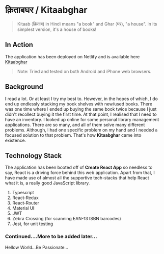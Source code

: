 # क़िताबघर / Kitaabghar
> Kitaab (क़िताब) in Hindi means "a book" and Ghar (घर), "a house". In its simplest version, it's a house of books!

## In Action
The application has been deployed on Netlify and is available here [Kitaabghar](https://kitaabghar.netlify.app/)

> Note: Tried and tested on both Android and iPhone web browsers.

## Background
I read a lot. Or at least I try my best to. However, in the hopes of which, I do end up endlessly stacking my book shelves with new/used books. There was one time where I ended up buying the same book twice because I just didn't recollect buying it the first time. At that point, I realised that I need to have an inventory. I looked up online for some personal library management applications. There are so many, and all of them solve many different problems. Although, I had one specific problem on my hand and I needed a focused solution to that problem. That's how **Kitaabghar** came into existence.

## Technology Stack

The application has been booted off of **Create React App** so needless to say, React is a driving force behind this web application. Apart from that, I have made use of almost all the supportive tech-stacks that help React what it is, a really good JavaScript library.

1. Typescript
2. React-Redux
3. React-Router
4. Material UI
5. JWT
6. Zebra Crossing (for scanning EAN-13 ISBN barcodes)
7. Jest, for unit testing

### Continued....More to be added later...

Hellow World...Be Passionate...
